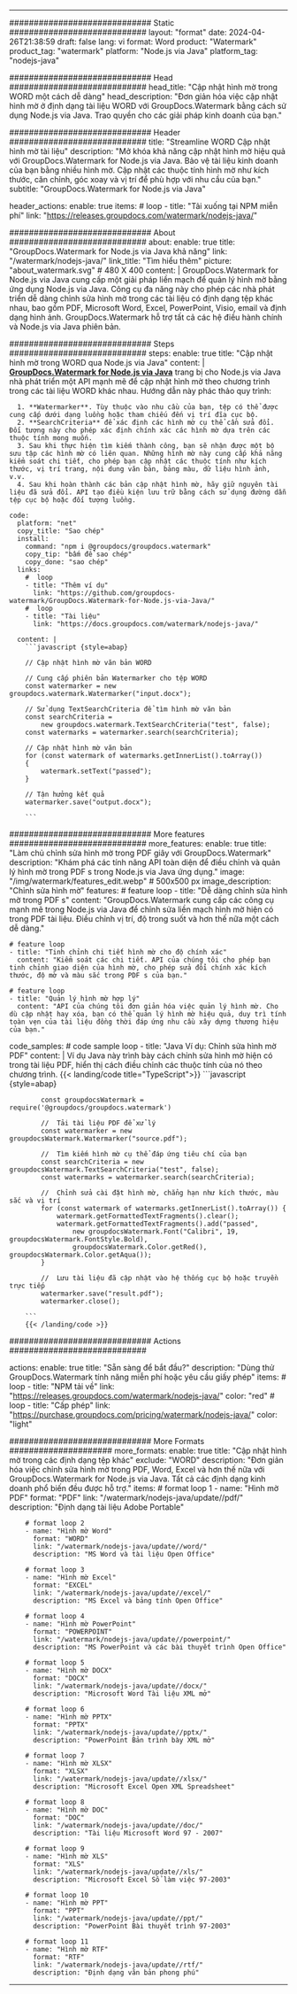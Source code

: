 
---
############################# Static ############################
layout: "format"
date:  2024-04-26T21:38:59
draft: false
lang: vi
format: Word
product: "Watermark"
product_tag: "watermark"
platform: "Node.js via Java"
platform_tag: "nodejs-java"

############################# Head ############################
head_title: "Cập nhật hình mờ trong WORD một cách dễ dàng"
head_description: "Đơn giản hóa việc cập nhật hình mờ ở định dạng tài liệu WORD với GroupDocs.Watermark bằng cách sử dụng Node.js via Java. Trao quyền cho các giải pháp kinh doanh của bạn."

############################# Header ############################
title: "Streamline WORD Cập nhật hình mờ tài liệu" 
description: "Mở khóa khả năng cập nhật hình mờ hiệu quả với GroupDocs.Watermark for Node.js via Java. Bảo vệ tài liệu kinh doanh của bạn bằng nhiều hình mờ. Cập nhật các thuộc tính hình mờ như kích thước, căn chỉnh, góc xoay và vị trí để phù hợp với nhu cầu của bạn."
subtitle: "GroupDocs.Watermark for Node.js via Java" 

header_actions:
  enable: true
  items:
    #  loop
    - title: "Tải xuống tại NPM miễn phí"
      link: "https://releases.groupdocs.com/watermark/nodejs-java/"
      
############################# About ############################
about:
    enable: true
    title: "GroupDocs.Watermark for Node.js via Java khả năng"
    link: "/watermark/nodejs-java/"
    link_title: "Tìm hiểu thêm"
    picture: "about_watermark.svg" # 480 X 400
    content: |
       GroupDocs.Watermark for Node.js via Java cung cấp một giải pháp liền mạch để quản lý hình mờ bằng ứng dụng Node.js via Java. Công cụ đa năng này cho phép các nhà phát triển dễ dàng chỉnh sửa hình mờ trong các tài liệu có định dạng tệp khác nhau, bao gồm PDF, Microsoft Word, Excel, PowerPoint, Visio, email và định dạng hình ảnh. GroupDocs.Watermark hỗ trợ tất cả các hệ điều hành chính và Node.js via Java phiên bản.

############################# Steps ############################
steps:
    enable: true
    title: "Cập nhật hình mờ trong WORD qua Node.js via Java"
    content: |
      **[GroupDocs.Watermark for Node.js via Java](https://products.groupdocs.com/watermark/nodejs-java/)** trang bị cho Node.js via Java nhà phát triển một API mạnh mẽ để cập nhật hình mờ theo chương trình trong các tài liệu WORD khác nhau. Hướng dẫn này phác thảo quy trình:
      
      1. **Watermarker**. Tùy thuộc vào nhu cầu của bạn, tệp có thể được cung cấp dưới dạng luồng hoặc tham chiếu đến vị trí đĩa cục bộ.
      2. **SearchCriteria** để xác định các hình mờ cụ thể cần sửa đổi. Đối tượng này cho phép xác định chính xác các hình mờ dựa trên các thuộc tính mong muốn.
      3. Sau khi thực hiện tìm kiếm thành công, bạn sẽ nhận được một bộ sưu tập các hình mờ có liên quan. Những hình mờ này cung cấp khả năng kiểm soát chi tiết, cho phép bạn cập nhật các thuộc tính như kích thước, vị trí trang, nội dung văn bản, bảng màu, dữ liệu hình ảnh, v.v.
      4. Sau khi hoàn thành các bản cập nhật hình mờ, hãy giữ nguyên tài liệu đã sửa đổi. API tạo điều kiện lưu trữ bằng cách sử dụng đường dẫn tệp cục bộ hoặc đối tượng luồng.
   
    code:
      platform: "net"
      copy_title: "Sao chép"
      install:
        command: "npm i @groupdocs/groupdocs.watermark"
        copy_tip: "bấm để sao chép"
        copy_done: "sao chép"
      links:
        #  loop
        - title: "Thêm ví dụ"
          link: "https://github.com/groupdocs-watermark/GroupDocs.Watermark-for-Node.js-via-Java/"
        #  loop
        - title: "Tài liệu"
          link: "https://docs.groupdocs.com/watermark/nodejs-java/"
          
      content: |
        ```javascript {style=abap}

        // Cập nhật hình mờ văn bản WORD

        // Cung cấp phiên bản Watermarker cho tệp WORD
        const watermarker = new groupdocs.watermark.Watermarker("input.docx");

        // Sử dụng TextSearchCriteria để tìm hình mờ văn bản
        const searchCriteria = 
            new groupdocs.watermark.TextSearchCriteria("test", false);
        const watermarks = watermarker.search(searchCriteria);
        
        // Cập nhật hình mờ văn bản
        for (const watermark of watermarks.getInnerList().toArray())
        {
            watermark.setText("passed");
        }

        // Tận hưởng kết quả
        watermarker.save("output.docx");
        
        ```            

############################# More features ############################
more_features:
  enable: true
  title: "Làm chủ chỉnh sửa hình mờ trong PDF giây với GroupDocs.Watermark"
  description: "Khám phá các tính năng API toàn diện để điều chỉnh và quản lý hình mờ trong PDF s trong Node.js via Java ứng dụng."
  image: "/img/watermark/features_edit.webp" # 500x500 px
  image_description: "Chỉnh sửa hình mờ"
  features:
    # feature loop
    - title: "Dễ dàng chỉnh sửa hình mờ trong PDF s"
      content: "GroupDocs.Watermark cung cấp các công cụ mạnh mẽ trong Node.js via Java để chỉnh sửa liền mạch hình mờ hiện có trong PDF tài liệu. Điều chỉnh vị trí, độ trong suốt và hơn thế nữa một cách dễ dàng."

    # feature loop
    - title: "Tinh chỉnh chi tiết hình mờ cho độ chính xác"
      content: "Kiểm soát các chi tiết. API của chúng tôi cho phép bạn tinh chỉnh giao diện của hình mờ, cho phép sửa đổi chính xác kích thước, độ mờ và màu sắc trong PDF s của bạn."

    # feature loop
    - title: "Quản lý hình mờ hợp lý"
      content: "API của chúng tôi đơn giản hóa việc quản lý hình mờ. Cho dù cập nhật hay xóa, bạn có thể quản lý hình mờ hiệu quả, duy trì tính toàn vẹn của tài liệu đồng thời đáp ứng nhu cầu xây dựng thương hiệu của bạn."
      
  code_samples:
    # code sample loop
    - title: "Java Ví dụ: Chỉnh sửa hình mờ PDF"
      content: |
        Ví dụ Java này trình bày cách chỉnh sửa hình mờ hiện có trong tài liệu PDF, hiển thị cách điều chỉnh các thuộc tính của nó theo chương trình.
        {{< landing/code title="TypeScript">}}
        ```javascript {style=abap}
        
            const groupdocsWatermark = require('@groupdocs/groupdocs.watermark')

            //  Tải tài liệu PDF để xử lý
            const watermarker = new groupdocsWatermark.Watermarker("source.pdf");

            //  Tìm kiếm hình mờ cụ thể đáp ứng tiêu chí của bạn
            const searchCriteria = new groupdocsWatermark.TextSearchCriteria("test", false);
            const watermarks = watermarker.search(searchCriteria);
  
            //  Chỉnh sửa cài đặt hình mờ, chẳng hạn như kích thước, màu sắc và vị trí
            for (const watermark of watermarks.getInnerList().toArray()) {
                watermark.getFormattedTextFragments().clear();
                watermark.getFormattedTextFragments().add("passed", 
                    new groupdocsWatermark.Font("Calibri", 19, groupdocsWatermark.FontStyle.Bold), 
                    groupdocsWatermark.Color.getRed(), groupdocsWatermark.Color.getAqua());
            }

            //  Lưu tài liệu đã cập nhật vào hệ thống cục bộ hoặc truyền trực tiếp
            watermarker.save("result.pdf");
            watermarker.close();

        ```
        {{< /landing/code >}}


############################# Actions ############################

actions:
  enable: true
  title: "Sẵn sàng để bắt đầu?"
  description: "Dùng thử GroupDocs.Watermark tính năng miễn phí hoặc yêu cầu giấy phép"
  items:
    #  loop
    - title: "NPM tải về"
      link: "https://releases.groupdocs.com/watermark/nodejs-java/"
      color: "red"
        #  loop
    - title: "Cấp phép"
      link: "https://purchase.groupdocs.com/pricing/watermark/nodejs-java/"
      color: "light"


############################# More Formats #####################
more_formats:
    enable: true
    title: "Cập nhật hình mờ trong các định dạng tệp khác"
    exclude: "WORD"
    description: "Đơn giản hóa việc chỉnh sửa hình mờ trong PDF, Word, Excel và hơn thế nữa với GroupDocs.Watermark for Node.js via Java. Tất cả các định dạng kinh doanh phổ biến đều được hỗ trợ."
    items: 
        # format loop 1
        - name: "Hình mờ PDF"
          format: "PDF"
          link: "/watermark/nodejs-java/update//pdf/"
          description: "Định dạng tài liệu Adobe Portable"

        # format loop 2
        - name: "Hình mờ Word"
          format: "WORD"
          link: "/watermark/nodejs-java/update//word/"
          description: "MS Word và tài liệu Open Office"
          
        # format loop 3
        - name: "Hình mờ Excel"
          format: "EXCEL"
          link: "/watermark/nodejs-java/update//excel/"
          description: "MS Excel và bảng tính Open Office"

        # format loop 4
        - name: "Hình mờ PowerPoint"
          format: "POWERPOINT"
          link: "/watermark/nodejs-java/update//powerpoint/"
          description: "MS PowerPoint và các bài thuyết trình Open Office"

        # format loop 5
        - name: "Hình mờ DOCX"
          format: "DOCX"
          link: "/watermark/nodejs-java/update//docx/"
          description: "Microsoft Word Tài liệu XML mở"
          
        # format loop 6
        - name: "Hình mờ PPTX"
          format: "PPTX"
          link: "/watermark/nodejs-java/update//pptx/"
          description: "PowerPoint Bản trình bày XML mở"
          
        # format loop 7
        - name: "Hình mờ XLSX"
          format: "XLSX"
          link: "/watermark/nodejs-java/update//xlsx/"
          description: "Microsoft Excel Open XML Spreadsheet"

        # format loop 8
        - name: "Hình mờ DOC"
          format: "DOC"
          link: "/watermark/nodejs-java/update//doc/"
          description: "Tài liệu Microsoft Word 97 - 2007"

        # format loop 9
        - name: "Hình mờ XLS"
          format: "XLS"
          link: "/watermark/nodejs-java/update//xls/"
          description: "Microsoft Excel Sổ làm việc 97-2003"

        # format loop 10
        - name: "Hình mờ PPT"
          format: "PPT"
          link: "/watermark/nodejs-java/update//ppt/"
          description: "PowerPoint Bài thuyết trình 97-2003"

        # format loop 11
        - name: "Hình mờ RTF"
          format: "RTF"
          link: "/watermark/nodejs-java/update//rtf/"
          description: "Định dạng văn bản phong phú"

---